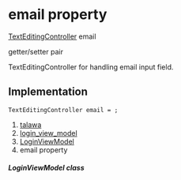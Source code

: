 
<div>

# email property

</div>


[TextEditingController](https://api.flutter.dev/flutter/widgets/TextEditingController-class.html)
email


getter/setter pair




TextEditingController for handling email input field.



## Implementation

``` language-dart
TextEditingController email = ;
```







1.  [talawa](../../index.md)
2.  [login_view_model](../../view_model_pre_auth_view_models_login_view_model/)
3.  [LoginViewModel](../../view_model_pre_auth_view_models_login_view_model/LoginViewModel-class.md)
4.  email property

##### LoginViewModel class







